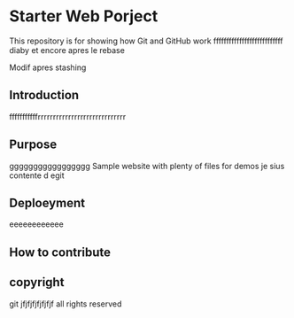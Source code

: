 # Starter Web Porject

This repository is for showing how Git and GitHub work
fffffffffffffffffffffffffff
diaby et encore apres le rebase

Modif apres stashing
## Introduction
fffffffffffrrrrrrrrrrrrrrrrrrrrrrrrrrrrr

## Purpose
ggggggggggggggggg
Sample website with plenty of files for demos
je sius contente d egit


## Deploeyment
eeeeeeeeeeee
## How to contribute

## copyright
git jfjfjfjfjfjfjf
all rights reserved 